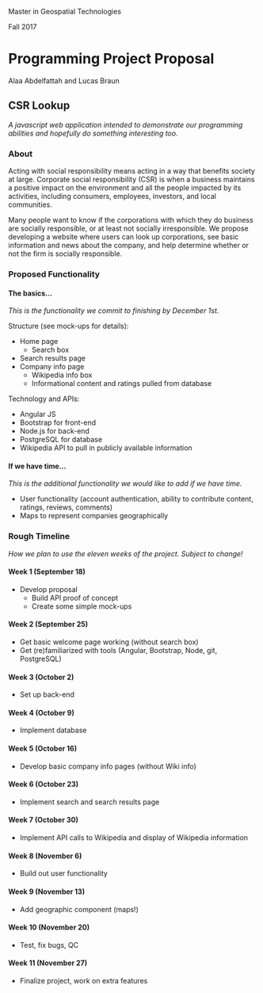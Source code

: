 Master in Geospatial Technologies

Fall 2017

# Programming Project Proposal
Alaa Abdelfattah and Lucas Braun

## CSR Lookup
*A javascript web application intended to demonstrate our programming abilities and hopefully do something interesting too.*

### About
Acting with social responsibility means acting in a way that benefits society at large. Corporate social responsibility (CSR) is when a business maintains a positive impact on the environment and all the people impacted by its activities, including consumers, employees, investors, and local communities.

Many people want to know if the corporations with which they do business are socially responsible, or at least not socially irresponsible. We propose developing a website where users can look up corporations, see basic information and news about the company, and help determine whether or not the firm is socially responsible.

### Proposed Functionality
#### The basics…
*This is the functionality we commit to finishing by December 1st.*

Structure (see mock-ups for details):
- Home page
  - Search box
- Search results page
- Company info page
  - Wikipedia info box
  - Informational content and ratings pulled from database

Technology and APIs:
- Angular JS
- Bootstrap for front-end
- Node.js for back-end
- PostgreSQL for database
- Wikipedia API to pull in publicly available information

#### If we have time…
*This is the additional functionality we would like to add if we have time.*

- User functionality (account authentication, ability to contribute content, ratings, reviews, comments)
- Maps to represent companies geographically

### Rough Timeline
*How we plan to use the eleven weeks of the project. Subject to change!*

#### Week 1 (September 18)
- Develop proposal
  - Build API proof of concept
  - Create some simple mock-ups

#### Week 2 (September 25)
- Get basic welcome page working (without search box)
- Get (re)familiarized with tools (Angular, Bootstrap, Node, git, PostgreSQL)

#### Week 3 (October 2)
- Set up back-end

#### Week 4 (October 9)
- Implement database

#### Week 5 (October 16)
- Develop basic company info pages (without Wiki info)

#### Week 6 (October 23)
- Implement search and search results page

#### Week 7 (October 30)
- Implement API calls to Wikipedia and display of Wikipedia information

#### Week 8 (November 6)
- Build out user functionality

#### Week 9 (November 13)
- Add geographic component (maps!)

#### Week 10 (November 20)
- Test, fix bugs, QC

#### Week 11 (November 27)
- Finalize project, work on extra features
